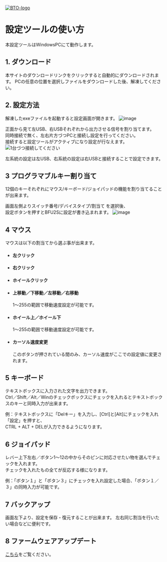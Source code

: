[![BTO-logo](https://bit-trade-one.co.jp/wp/wp-content/uploads/2022/05/logo.png)](https://bit-trade-one.co.jp/)
# 設定ツールの使い方

本設定ツールはWindowsPCにて動作します。

## 1. ダウンロード

本サイトのダウンロードリンクをクリックすると自動的にダウンロードされます。
PCの任意の位置を選択しファイルをダウンロードした後、解凍してください。

## 2. 設定方法

解凍したexeファイルを起動すると設定画面が開きます。
![image](https://user-images.githubusercontent.com/85532743/169957823-f0785a6c-82be-4a5e-af4c-fc42b5dfee71.png)

正面から見て左USB、右USBそれぞれから出力させる信号を割り当てます。  
同時接続で無く、左右片方づつPCと接続し設定を行ってください。  
接続すると設定ツールがアクティブになり設定が行なえます。
![1台づつ接続してください](https://user-images.githubusercontent.com/85532743/169960442-45e18a9a-8fe2-4459-8532-6a263235ff17.png)

左系統の設定は左USB、右系統の設定は右USBと接続することで設定できます。

## 3 プログラマブルキー割り当て

12個のキーそれぞれにマウス/キーボード/ジョイパッドの機能を割り当てることが出来ます。

画面左側よりスイッチ番号/デバイスタイプ/割当て を選択後、  
設定ボタンを押すとBFU2Sに設定が書き込まれます。
![image](https://user-images.githubusercontent.com/85532743/169958337-f71935c8-a34b-44c2-8b5b-a9ba05abdd00.png)


## 4 マウス

マウスは以下の割当てから選ぶ事が出来ます。


- ####  左クリック

- #### 右クリック  

- #### ホイールクリック

- #### 上移動／下移動／左移動／右移動 
   1～255の範囲で移動速度設定が可能です。

- #### ホイール上／ホイール下
   1～255の範囲で移動速度設定が可能です。  

- #### カーソル速度変更
   このボタンが押されている間のみ、カーソル速度がここでの設定値に変更されます。  

## 5 キーボード

テキストボックスに入力された文字を出力できます。  
Ctrl／Shift／Alt／Winのチェックボックスにチェックを入れるとテキストボックスのキーと同時入力が出来ます。 



例：テキストボックスに「Delキー」を入力し、[Ctrl]と[Alt]にチェックを入れ「設定」を押すと、  
CTRL + ALT + DELが入力できるようになります。

## 6 ジョイパッド

レバー上下左右／ボタン1～12の中からそのピンに対応させたい物を選んでチェックを入れます。  
チェックを入れたもの全てが反応する様になります。  



例：「ボタン１」と「ボタン３」にチェックを入れ設定した場合、「ボタン１／３」の同時入力が可能です。


## 7 バックアップ

画面左下より、設定を保存・復元することが出来ます。
左右同じ割当を行いたい場合などに便利です。

## 8 ファームウェアアップデート

[こちら](FirmwareUpdate.md)をご覧ください。
